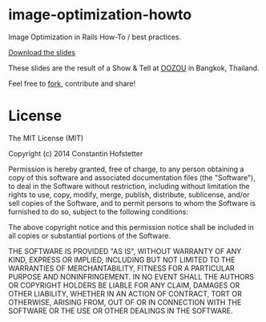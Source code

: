 image-optimization-howto
========================

Image Optimization in Rails How-To / best practices.

[Download the slides](https://github.com/consti/image-optimization-howto/blob/master/image-optimization-howto.pdf)

These slides are the result of a Show & Tell at [OOZOU](http://oozou.com/) in Bangkok, Thailand.

Feel free to [fork](https://github.com/consti/image-optimization-howto/fork), contribute and share!


License
==========

The MIT License (MIT)

Copyright (c) 2014 Constantin Hofstetter

Permission is hereby granted, free of charge, to any person obtaining a copy of this software and associated documentation files (the "Software"), to deal in the Software without restriction, including without limitation the rights to use, copy, modify, merge, publish, distribute, sublicense, and/or sell copies of the Software, and to permit persons to whom the Software is furnished to do so, subject to the following conditions:

The above copyright notice and this permission notice shall be included in all copies or substantial portions of the Software.

THE SOFTWARE IS PROVIDED "AS IS", WITHOUT WARRANTY OF ANY KIND, EXPRESS OR IMPLIED, INCLUDING BUT NOT LIMITED TO THE WARRANTIES OF MERCHANTABILITY, FITNESS FOR A PARTICULAR PURPOSE AND NONINFRINGEMENT. IN NO EVENT SHALL THE AUTHORS OR COPYRIGHT HOLDERS BE LIABLE FOR ANY CLAIM, DAMAGES OR OTHER LIABILITY, WHETHER IN AN ACTION OF CONTRACT, TORT OR OTHERWISE, ARISING FROM, OUT OF OR IN CONNECTION WITH THE SOFTWARE OR THE USE OR OTHER DEALINGS IN THE SOFTWARE.
